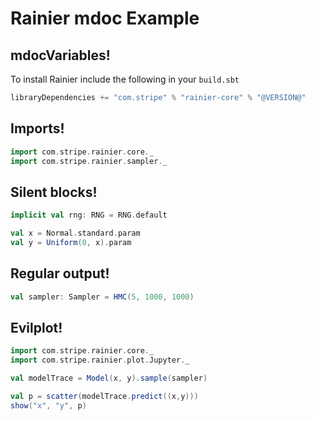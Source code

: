 # Rainier mdoc Example

## mdocVariables!

To install Rainier include the following in your `build.sbt`
```scala
libraryDependencies += "com.stripe" % "rainier-core" % "@VERSION@"
```

## Imports!

```scala mdoc:silent
import com.stripe.rainier.core._
import com.stripe.rainier.sampler._
```

## Silent blocks!

```scala mdoc:silent
implicit val rng: RNG = RNG.default

val x = Normal.standard.param
val y = Uniform(0, x).param
```

## Regular output!

```scala mdoc
val sampler: Sampler = HMC(5, 1000, 1000)
```

## Evilplot!

```scala mdoc:evilplot:assets/scatterplot.png
import com.stripe.rainier.core._
import com.stripe.rainier.plot.Jupyter._

val modelTrace = Model(x, y).sample(sampler)

val p = scatter(modelTrace.predict((x,y)))
show("x", "y", p)
```
